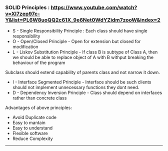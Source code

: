 ### SOLID Principles : https://www.youtube.com/watch?v=XI7zep97c-Y&list=PL6W8uoQQ2c61X_9e6Net0WdYZidm7zooW&index=2


* S - Single Responsibility Principle : Each class should have single responsibility
* O - Open/Closed Principle - Open for extension but closed for modification
* L - Liskov Substitution Principle - If class B is subtype of Class A, then we should be able to replace object of A with B withput breaking the behaviour of the program

Subclass should extend capability of parents class and not narrow it down.

* I - Interface Segmented Principle - Interface should be such clients should not implement unnecessary functions they dont need.
* D - Dependency Inversion Principle - Class should depend on interfaces rather than concrete class 


Advantages of above principles:

* Avoid Duplicate code
* Easy to mantain
* Easy to understand
* Flexible software
* Reduce Complexity

---